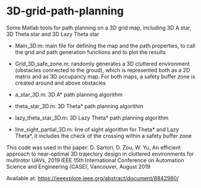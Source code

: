 # 3D-grid-path-planning

Some Matlab tools for path planning on a 3D grid map, including 3D A star, 3D Theta star and 3D Lazy Theta star

- Main_3D.m: main file for defining the map and the path properties, to call the grid and path generation functions and to plot the results

- Grid_3D_safe_zone.m: randomly generates a 3D cluttered environment (obstacles connected to the groud), which is represented both as a 2D matrix and as 3D occupancy map. For both maps, a safety buffer zone is created around and above obstacles

- a_star_3D.m: 3D A* path planning algorithm

- theta_star_3D.m: 3D Theta* path planning algorithm

- lazy_theta_star_3D.m: 3D Lazy Theta* path planning algorithm

- line_sight_partial_3D.m: line of sight algorithm for Theta* and Lazy Theta*, it includes the check of the crossing within a safety buffer zone

This code was used in the paper:
D. Sartori, D. Zou, W. Yu, An efficient approach to near-optimal 3D trajectory design in cluttered environments for multirotor UAVs, 2019 IEEE 15th International Conference on Automation Science and Engineering (CASE), Vancouver, August 2019

Available at:
https://ieeexplore.ieee.org/abstract/document/8842980/
